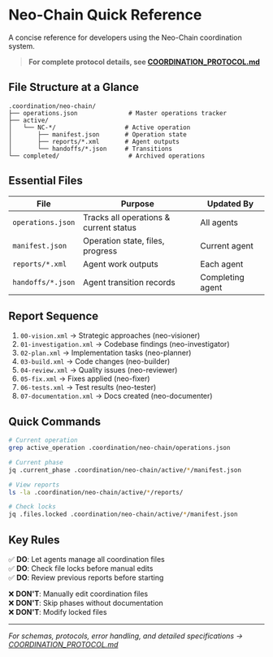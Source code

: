# Neo-Chain Quick Reference

A concise reference for developers using the Neo-Chain coordination system.

> **For complete protocol details, see [COORDINATION_PROTOCOL.md](./COORDINATION_PROTOCOL.md)**

## File Structure at a Glance

```
.coordination/neo-chain/
├── operations.json              # Master operations tracker
├── active/
│   └── NC-*/                   # Active operation
│       ├── manifest.json       # Operation state
│       ├── reports/*.xml       # Agent outputs
│       └── handoffs/*.json     # Transitions
└── completed/                   # Archived operations
```

## Essential Files

| File | Purpose | Updated By |
|------|---------|------------|
| `operations.json` | Tracks all operations & current status | All agents |
| `manifest.json` | Operation state, files, progress | Current agent |
| `reports/*.xml` | Agent work outputs | Each agent |
| `handoffs/*.json` | Agent transition records | Completing agent |

## Report Sequence

1. `00-vision.xml` → Strategic approaches (neo-visioner)
2. `01-investigation.xml` → Codebase findings (neo-investigator)
3. `02-plan.xml` → Implementation tasks (neo-planner)
4. `03-build.xml` → Code changes (neo-builder)
5. `04-review.xml` → Quality issues (neo-reviewer)
6. `05-fix.xml` → Fixes applied (neo-fixer)
7. `06-tests.xml` → Test results (neo-tester)
8. `07-documentation.xml` → Docs created (neo-documenter)

## Quick Commands

```bash
# Current operation
grep active_operation .coordination/neo-chain/operations.json

# Current phase
jq .current_phase .coordination/neo-chain/active/*/manifest.json

# View reports
ls -la .coordination/neo-chain/active/*/reports/

# Check locks
jq .files.locked .coordination/neo-chain/active/*/manifest.json
```

## Key Rules

✅ **DO**: Let agents manage all coordination files  
✅ **DO**: Check file locks before manual edits  
✅ **DO**: Review previous reports before starting  

❌ **DON'T**: Manually edit coordination files  
❌ **DON'T**: Skip phases without documentation  
❌ **DON'T**: Modify locked files  

---
*For schemas, protocols, error handling, and detailed specifications → [COORDINATION_PROTOCOL.md](./COORDINATION_PROTOCOL.md)*